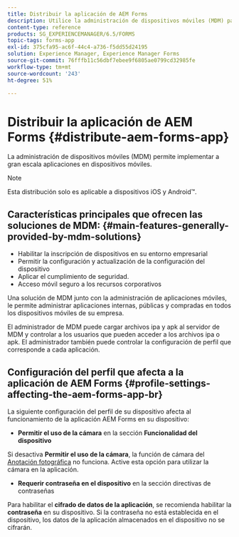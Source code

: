 ```yaml
---
title: Distribuir la aplicación de AEM Forms
description: Utilice la administración de dispositivos móviles (MDM) para implementar a gran escala aplicaciones en dispositivos móviles.
content-type: reference
products: SG_EXPERIENCEMANAGER/6.5/FORMS
topic-tags: forms-app
exl-id: 375cfa95-ac6f-44c4-a736-f5dd55d24195
solution: Experience Manager, Experience Manager Forms
source-git-commit: 76fffb11c56dbf7ebee9f6805ae0799cd32985fe
workflow-type: tm+mt
source-wordcount: '243'
ht-degree: 51%

---
```


# Distribuir la aplicación de AEM Forms {#distribute-aem-forms-app}

La administración de dispositivos móviles (MDM) permite implementar a gran escala aplicaciones en dispositivos móviles.

>[!NOTE]
>
>Esta distribución solo es aplicable a dispositivos iOS y Android™.

## Características principales que ofrecen las soluciones de MDM: {#main-features-generally-provided-by-mdm-solutions}

* Habilitar la inscripción de dispositivos en su entorno empresarial
* Permitir la configuración y actualización de la configuración del dispositivo
* Aplicar el cumplimiento de seguridad.
* Acceso móvil seguro a los recursos corporativos

Una solución de MDM junto con la administración de aplicaciones móviles, le permite administrar aplicaciones internas, públicas y compradas en todos los dispositivos móviles de su empresa.

El administrador de MDM puede cargar archivos ipa y apk al servidor de MDM y controlar a los usuarios que pueden acceder a los archivos ipa o apk. El administrador también puede controlar la configuración de perfil que corresponde a cada aplicación.

## Configuración del perfil que afecta a la aplicación de AEM Forms {#profile-settings-affecting-the-aem-forms-app-br}

La siguiente configuración del perfil de su dispositivo afecta al funcionamiento de la aplicación AEM Forms en su dispositivo:

* **Permitir el uso de la cámara** en la sección **Funcionalidad del dispositivo**

Si desactiva **Permitir el uso de la cámara**, la función de cámara del [Anotación fotográfica](/help/forms/using/add-attachments.md) no funciona. Active esta opción para utilizar la cámara en la aplicación.

* **Requerir contraseña en el dispositivo** en la sección directivas de contraseñas

Para habilitar el **cifrado de datos de la aplicación**, se recomienda habilitar la **contraseña** en su dispositivo. Si la contraseña no está establecida en el dispositivo, los datos de la aplicación almacenados en el dispositivo no se cifrarán.

